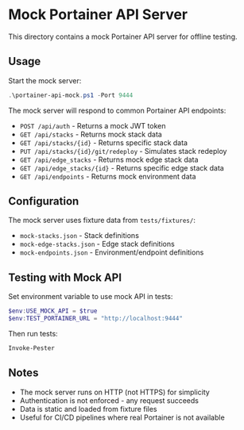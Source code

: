 # Mock Portainer API Server

This directory contains a mock Portainer API server for offline testing.

## Usage

Start the mock server:

```powershell
.\portainer-api-mock.ps1 -Port 9444
```

The mock server will respond to common Portainer API endpoints:

- `POST /api/auth` - Returns a mock JWT token
- `GET /api/stacks` - Returns mock stack data
- `GET /api/stacks/{id}` - Returns specific stack data
- `PUT /api/stacks/{id}/git/redeploy` - Simulates stack redeploy
- `GET /api/edge_stacks` - Returns mock edge stack data
- `GET /api/edge_stacks/{id}` - Returns specific edge stack data
- `GET /api/endpoints` - Returns mock environment data

## Configuration

The mock server uses fixture data from `tests/fixtures/`:

- `mock-stacks.json` - Stack definitions
- `mock-edge-stacks.json` - Edge stack definitions
- `mock-endpoints.json` - Environment/endpoint definitions

## Testing with Mock API

Set environment variable to use mock API in tests:

```powershell
$env:USE_MOCK_API = $true
$env:TEST_PORTAINER_URL = "http://localhost:9444"
```

Then run tests:

```powershell
Invoke-Pester
```

## Notes

- The mock server runs on HTTP (not HTTPS) for simplicity
- Authentication is not enforced - any request succeeds
- Data is static and loaded from fixture files
- Useful for CI/CD pipelines where real Portainer is not available
